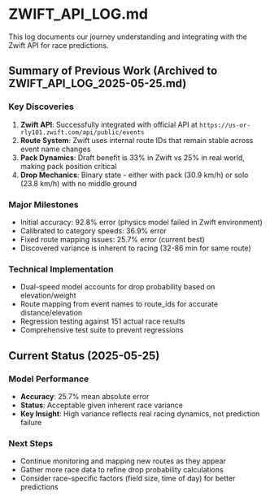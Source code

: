 # ZWIFT_API_LOG.md

This log documents our journey understanding and integrating with the Zwift API for race predictions.

## Summary of Previous Work (Archived to ZWIFT_API_LOG_2025-05-25.md)

### Key Discoveries
1. **Zwift API**: Successfully integrated with official API at `https://us-or-rly101.zwift.com/api/public/events`
2. **Route System**: Zwift uses internal route IDs that remain stable across event name changes
3. **Pack Dynamics**: Draft benefit is 33% in Zwift vs 25% in real world, making pack position critical
4. **Drop Mechanics**: Binary state - either with pack (30.9 km/h) or solo (23.8 km/h) with no middle ground

### Major Milestones
- Initial accuracy: 92.8% error (physics model failed in Zwift environment)
- Calibrated to category speeds: 36.9% error
- Fixed route mapping issues: 25.7% error (current best)
- Discovered variance is inherent to racing (32-86 min for same route)

### Technical Implementation
- Dual-speed model accounts for drop probability based on elevation/weight
- Route mapping from event names to route_ids for accurate distance/elevation
- Regression testing against 151 actual race results
- Comprehensive test suite to prevent regressions

## Current Status (2025-05-25)

### Model Performance
- **Accuracy**: 25.7% mean absolute error
- **Status**: Acceptable given inherent race variance
- **Key Insight**: High variance reflects real racing dynamics, not prediction failure

### Next Steps
- Continue monitoring and mapping new routes as they appear
- Gather more race data to refine drop probability calculations
- Consider race-specific factors (field size, time of day) for better predictions